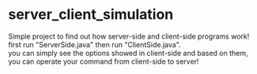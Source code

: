 # server_client_simulation
Simple project to find out how server-side and client-side programs work!</br>
first run "ServerSide.java" then run "ClientSide.java".</br>
you can simply see the options showed in client-side and based on them, you can operate your command from client-side to server!
